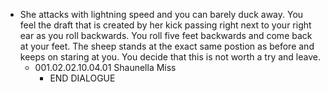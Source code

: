 - She attacks with lightning speed and you can barely duck away. You feel the draft that is created by her kick passing right next to your right ear as you roll backwards. You roll five feet backwards and come back at your feet. The sheep stands at the exact same postion as before and keeps on staring at you. You decide that this is not worth a try and leave.
	- 001.02.02.10.04.01 Shaunella Miss
		- END DIALOGUE
